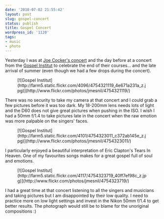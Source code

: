 ```yaml
---
date: '2010-07-02 21:55:42'
layout: post
slug: gospel-concert
status: publish
title: Gospel Concert
wordpress_id: '1120'
tags:
- music
- photo
---
```


Yesterday I was at [Joe Cocker's concert](http://jmesnil.net/weblog/2010/07/02/jazz-a-vienne-2010/) and the day before at a concert from the [Gospel Institut](http://gospel-institut.com/) to celebrate the end of their courses... and the late arrival of summer (even though we had a few drops during the concert).

<figure style="max-width:640px">
  [![Gospel Institut](http://farm5.static.flickr.com/4096/4754321119_4e671a231a_z.jpg)](http://www.flickr.com/photos/jmesnil/4754321119/)
</figure>

There was no security to take my camera at that concert and I could grab a few pictures before it was too dark.
My 18-200mm lens needs lots of light and the D60 does not give great pictures when pushing in the ISO. I wish I had a 50mm f/1.4 to take pictures late in the concert when the raw emotion was more palpable on the singers' faces.

<figure style="max-width:428px">
  [![Gospel Institut](http://farm5.static.flickr.com/4101/4754323011_c372ab145e_z.jpg)](http://www.flickr.com/photos/jmesnil/4754323011/)
</figure>
I particularly enjoyed a beautiful interpretation of Eric Clapton's Tears In Heaven. One of my favourites songs makes for a great gospel full of soul and emotions.

<figure style="max-width:640px">
  [![Gospel Institut](http://farm5.static.flickr.com/4117/4754323719_40ff7ef98c_z.jpg)](http://www.flickr.com/photos/jmesnil/4754323719/)
</figure>

I had a great time at that concert listening to all the singers and musicians and taking pictures but I am disappointed by their low quality. I need to practice more on low light settings and invest in the Nikon 50mm f/1.4 to get better results. The photograph would still be to blame for the unoriginal compositions :)
